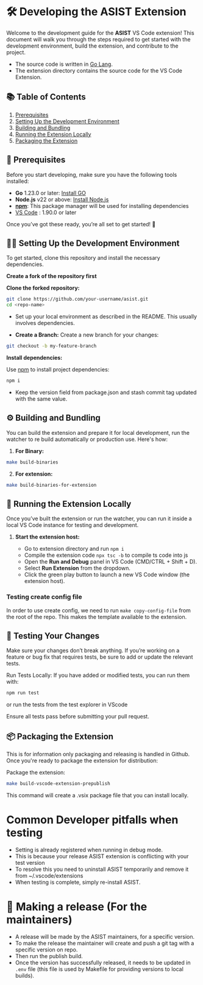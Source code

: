 # 🛠️ Developing the ASIST Extension

Welcome to the development guide for the **ASIST** VS Code extension! This document will walk you through the steps required to get started with the development environment, build the extension, and contribute to the project.

- The source code is written in [Go Lang](https://go.dev/).
- The extension directory contains the source code for the VS Code Extension.

## 📚 Table of Contents

1. [Prerequisites](#-prerequisites)
2. [Setting Up the Development Environment](#-setting-up-the-development-environment)
3. [Building and Bundling](#-building-and-bundling)
4. [Running the Extension Locally](#-running-the-extension-locally)
5. [Packaging the Extension](#-packaging-the-extension)

## 🔧 Prerequisites

Before you start developing, make sure you have the following tools installed:

- **Go** 1.23.0 or later: [Install GO](https://go.dev/)
- **Node.js** v22 or above: [Install Node.js](https://nodejs.org/en/)
- **[npm](https://www.npmjs.com/)**: This package manager will be used for installing dependencies
- [VS Code](https://code.visualstudio.com/) : 1.90.0 or later

Once you’ve got these ready, you’re all set to get started! 🚀

## 👨‍💻 Setting Up the Development Environment

To get started, clone this repository and install the necessary dependencies.

**Create a fork of the repository first**

**Clone the forked repository:** 
```zsh
git clone https://github.com/your-username/asist.git
cd <repo-name>
```
* Set up your local environment as described in the README. This usually involves dependencies.

* **Create a Branch:** Create a new branch for your changes:
```zsh
git checkout -b my-feature-branch
```

**Install dependencies:**

   Use [npm](https://www.npmjs.com/) to install project dependencies:

```zsh
npm i
```
- Keep the version field from package.json and stash commit tag updated with the same value.

## ⚙️ Building and Bundling

You can build the extension and prepare it for local development, run the watcher to re build automatically or production use. Here's how:

1. **For Binary:**
```zsh
make build-binaries
```

2. **For extension:**
```zsh
make build-binaries-for-extension
```

## 🏁 Running the Extension Locally

Once you’ve built the extension or run the watcher, you can run it inside a local VS Code instance for testing and development.

1. **Start the extension host:**

   - Go to extension directory and run `npm i`
   - Compile the extension code `npx tsc -b` to compile ts code into js
   - Open the **Run and Debug** panel in VS Code (CMD/CTRL + Shift + D).
   - Select **Run Extension** from the dropdown.
   - Click the green play button to launch a new VS Code window (the extension host).

### Testing create config file

In order to use create config, we need to run `make copy-config-file` from the root of the repo.
This makes the template available to the extension.

## 🧪 Testing Your Changes

Make sure your changes don’t break anything. If you’re working on a feature or bug fix that requires tests, be sure to add or update the relevant tests.

Run Tests Locally:
If you have added or modified tests, you can run them with:

```zsh
npm run test
```

or run the tests from the test explorer in VScode

Ensure all tests pass before submitting your pull request.

## 📦 Packaging the Extension

This is for information only packaging and releasing is handled in Github.
Once you're ready to package the extension for distribution:

Package the extension:

```zsh
make build-vscode-extension-prepublish
```
This command will create a .vsix package file that you can install locally.

# Common Developer pitfalls when testing

- Setting is already registered when running in debug mode.
- This is because your release ASIST extension is conflicting with your test version
- To resolve this you need to uninstall ASIST temporarily and remove it from \~/.vscode/extensions
- When testing is complete, simply re-install ASIST.

# 🚀 Making a release (For the maintainers)

- A release will be made by the ASIST maintainers, for a specific version.
- To make the release the maintainer will create and push a git tag with a specific version on repo.
- Then run the publish build.
- Once the version has successfully released, it needs to be updated in `.env` file (this file is used by Makefile for providing versions to local builds).